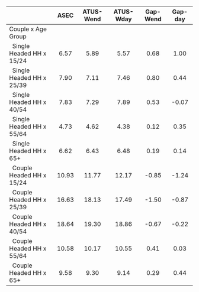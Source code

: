 
|                      |         ASEC |    ATUS-Wend |    ATUS-Wday |     Gap-Wend |      Gap-day |
| -------------------- | :----------: | :----------: | :----------: | :----------: | :----------: |
| Couple x Age Group   |              |              |              |              |              |
| &nbsp;&nbsp;Single Headed HH x 15/24 |         6.57 |         5.89 |         5.57 |         0.68 |         1.00 |
| &nbsp;&nbsp;Single Headed HH x 25/39 |         7.90 |         7.11 |         7.46 |         0.80 |         0.44 |
| &nbsp;&nbsp;Single Headed HH x 40/54 |         7.83 |         7.29 |         7.89 |         0.53 |        -0.07 |
| &nbsp;&nbsp;Single Headed HH x 55/64 |         4.73 |         4.62 |         4.38 |         0.12 |         0.35 |
| &nbsp;&nbsp;Single Headed HH x 65+ |         6.62 |         6.43 |         6.48 |         0.19 |         0.14 |
| &nbsp;&nbsp;Couple Headed HH x 15/24 |        10.93 |        11.77 |        12.17 |        -0.85 |        -1.24 |
| &nbsp;&nbsp;Couple Headed HH x 25/39 |        16.63 |        18.13 |        17.49 |        -1.50 |        -0.87 |
| &nbsp;&nbsp;Couple Headed HH x 40/54 |        18.64 |        19.30 |        18.86 |        -0.67 |        -0.22 |
| &nbsp;&nbsp;Couple Headed HH x 55/64 |        10.58 |        10.17 |        10.55 |         0.41 |         0.03 |
| &nbsp;&nbsp;Couple Headed HH x 65+ |         9.58 |         9.30 |         9.14 |         0.29 |         0.44 |

